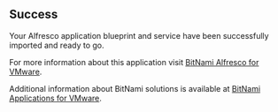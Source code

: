 [BitNami Applications for VMware]: http://bitnami.org/vmware "BitNami Applications for VMware"
[BitNami Alfresco for VMware]: http://bitnami.org/vmware/alfresco "BitNami Alfresco for VMware"


## Success
Your Alfresco application blueprint and service have been successfully imported and ready to go.

For more information about this application visit [BitNami Alfresco for VMware].

Additional information about BitNami solutions is available at [BitNami Applications for VMware].

